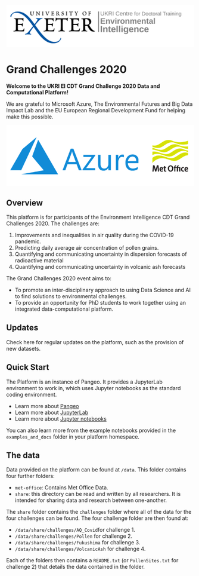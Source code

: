 ![EICDTLogo](examples/EILogo.png)

# Grand Challenges 2020

**Welcome to the UKRI EI CDT Grand Challenge 2020 Data and Computational Platform!** 

We are grateful to Microsoft Azure, The Environmental Futures and Big Data Impact Lab and the EU European Regional Development Fund for helping make this possible.

![Sponsors](examples/sponsors.png)

## Overview

This platform is for participants of the Environment Intelligence CDT Grand Challenges 2020. The challenges are:
1. Improvements and inequalities in air quality during the COVID-19 pandemic.
2. Predicting daily average air concentration of pollen grains.
3. Quantifying and communicating uncertainty in dispersion forecasts of radioactive material
4. Quantifying and communicating uncertainty in volcanic ash forecasts

The Grand Challenges 2020 event aims to:
- To promote an inter-disciplinary approach to using Data Science and AI to find solutions to environmental challenges.
- To provide an opportunity for PhD students to work together using an integrated data-computational platform.

## Updates

Check here for regular updates on the platform, such as the provision of new datasets.


## Quick Start

The Platform is an instance of Pangeo. It provides a JupyterLab environment to work in, which uses Jupyter notebooks as the standard coding environment.

* Learn more about [Pangeo](http://pangeo.io)
* Learn more about [JupyterLab](https://jupyterlab.readthedocs.io/en/stable)
* Learn more about [Jupyter notebooks](https://jupyterlab.readthedocs.io/en/stable/user/notebook.html)

You can also learn more from the example notebooks provided in the `examples_and_docs` folder in your platform homespace.


## The data

Data provided on the platform can be found at `/data`. This folder contains four further folders:

* `met-office`: Contains Met Office Data.
* `share`: this directory can be read and written by all researchers. It is intended for sharing data and research between one-another.

The `share` folder contains the `challenges` folder where all of the data for the four challenges can be found. The four challenge folder are then found at:
* `/data/share/challenges/AQ_Covid`for challenge 1.
* `/data/share/challenges/Pollen` for challenge 2.
* `/data/share/challenges/Fukushima` for challenge 3.
* `/data/share/challenges/VolcanicAsh` for challenge 4.

Each of the folders then contains a `README.txt` (or `PollenSites.txt` for challenge 2) that details the data contained in the folder.  
